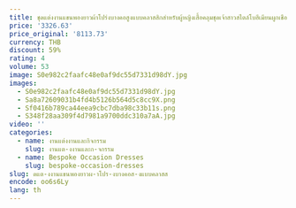 ```yaml
---
title: ชุดแต่งงานแขนพองยาวผ้าโปร่งบางคอสูงแบบคลาสสิกสำหรับผู้หญิงเสื้อคลุมชุดเจ้าสาวสไตล์โบฮีเมียนผูกเชือก
price: '3326.63'
price_original: '8113.73'
currency: THB
discount: 59%
rating: 4
volume: 53
image: S0e982c2faafc48e0af9dc55d7331d98dY.jpg
images:
  - S0e982c2faafc48e0af9dc55d7331d98dY.jpg
  - Sa8a72609031b4fd4b5126b564d5c8cc9X.png
  - Sf0416b789ca44eea9cbc7dba98c33b11s.png
  - S348f28aa309f4d7981a9700ddc310a7aA.jpg
video: ''
categories:
  - name: งานแต่งงานและกิจกรรม
    slug: งานแต-งงานและก-จกรรม
  - name: Bespoke Occasion Dresses
    slug: bespoke-occasion-dresses
slug: ดแต-งงานแขนพองยาวผ-าโปร-งบางคอส-งแบบคลาสส
encode: oo6s6Ly
lang: th
---
```

  
